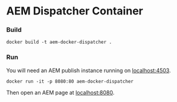 # AEM Dispatcher Container

### Build
```
docker build -t aem-docker-dispatcher .
```

### Run
You will need an AEM publish instance running on [localhost:4503](http://localhost:4503).
```
docker run -it -p 8080:80 aem-docker-dispatcher
```

Then open an AEM page at [localhost:8080](http://localhost:8080).
